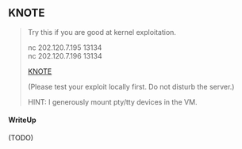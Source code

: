 ## KNOTE

> Try this if you are good at kernel exploitation.
> 
> nc 202.120.7.195 13134 <br>
> nc 202.120.7.196 13134
> 
> [KNOTE](./knote_faba37a1e4adc15d79dbd1cdf708c22a.tar.gz)
> 
> (Please test your exploit locally first. Do not disturb the server.)
>
> HINT: I generously mount pty/tty devices in the VM.

#### WriteUp

(TODO)
